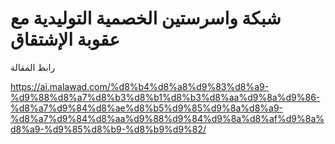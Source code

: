 # شبكة واسرستين الخصمية التوليدية مع عقوبة الإشتقاق



رابط المقالة 

https://ai.malawad.com/%d8%b4%d8%a8%d9%83%d8%a9-%d9%88%d8%a7%d8%b3%d8%b1%d8%b3%d8%aa%d9%8a%d9%86-%d8%a7%d9%84%d8%ae%d8%b5%d9%85%d9%8a%d8%a9-%d8%a7%d9%84%d8%aa%d9%88%d9%84%d9%8a%d8%af%d9%8a%d8%a9-%d9%85%d8%b9-%d8%b9%d9%82/